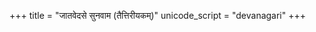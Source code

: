 +++
title = "जातवेदसे सुनवाम (तैत्तिरीयकम्)"
unicode_script = "devanagari"
+++

<div class="js_include" url="/vedAH/taittirIyam/AraNyakam/06/11_jAtavedase_sunavAma_taittirIyakam/"  newLevelForH1="2" includeTitle="false"> </div>  

